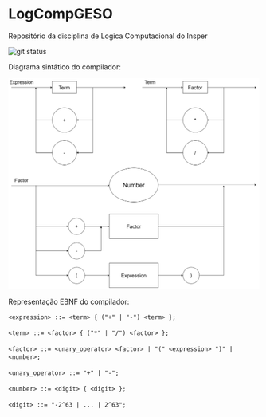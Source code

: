 # LogCompGESO
Repositório da disciplina de Logica Computacional do Insper


![git status]( http://3.129.230.99/svg/gustavoeso/LogCompGESO/)

Diagrama sintático do compilador:

![v1](imgs/diagrama_v1.png)

Representação EBNF do compilador:
```ebnf
<expression> ::= <term> { ("+" | "-") <term> };

<term> ::= <factor> { ("*" | "/") <factor> };

<factor> ::= <unary_operator> <factor> | "(" <expression> ")" | <number>;

<unary_operator> ::= "+" | "-";

<number> ::= <digit> { <digit> };

<digit> ::= "-2^63 | ... | 2^63";
```
